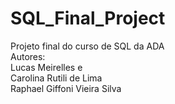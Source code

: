 # SQL_Final_Project
 Projeto final do curso de SQL da ADA \
 Autores: \
 Lucas Meirelles e \
 Carolina Rutili de Lima \
 Raphael Giffoni Vieira Silva 
 
 
